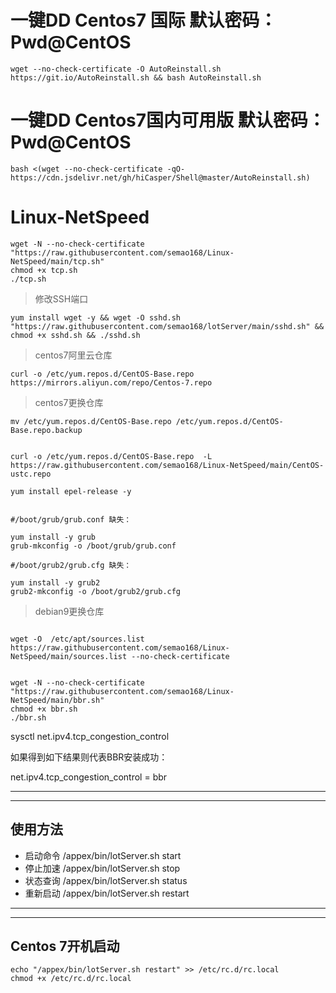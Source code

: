 # 一键DD Centos7 国际 默认密码：Pwd@CentOS
```
wget --no-check-certificate -O AutoReinstall.sh https://git.io/AutoReinstall.sh && bash AutoReinstall.sh
```
# 一键DD Centos7国内可用版 默认密码：Pwd@CentOS
```
bash <(wget --no-check-certificate -qO- https://cdn.jsdelivr.net/gh/hiCasper/Shell@master/AutoReinstall.sh)

```



# Linux-NetSpeed
```
wget -N --no-check-certificate "https://raw.githubusercontent.com/semao168/Linux-NetSpeed/main/tcp.sh"
chmod +x tcp.sh
./tcp.sh
```


 > 修改SSH端口
```
yum install wget -y && wget -O sshd.sh "https://raw.githubusercontent.com/semao168/lotServer/main/sshd.sh" && chmod +x sshd.sh && ./sshd.sh
```
 > centos7阿里云仓库
```
curl -o /etc/yum.repos.d/CentOS-Base.repo https://mirrors.aliyun.com/repo/Centos-7.repo
```
 > centos7更换仓库
```
mv /etc/yum.repos.d/CentOS-Base.repo /etc/yum.repos.d/CentOS-Base.repo.backup


curl -o /etc/yum.repos.d/CentOS-Base.repo  -L https://raw.githubusercontent.com/semao168/Linux-NetSpeed/main/CentOS-ustc.repo

yum install epel-release -y


#/boot/grub/grub.conf 缺失：
 
yum install -y grub
grub-mkconfig -o /boot/grub/grub.conf
 
#/boot/grub2/grub.cfg 缺失：
 
yum install -y grub2
grub2-mkconfig -o /boot/grub2/grub.cfg

```

 > debian9更换仓库
```

wget -O  /etc/apt/sources.list  https://raw.githubusercontent.com/semao168/Linux-NetSpeed/main/sources.list --no-check-certificate


```


```
wget -N --no-check-certificate "https://raw.githubusercontent.com/semao168/Linux-NetSpeed/main/bbr.sh"
chmod +x bbr.sh
./bbr.sh
```
sysctl net.ipv4.tcp_congestion_control

如果得到如下结果则代表BBR安装成功：

net.ipv4.tcp_congestion_control = bbr



***
***
## 使用方法
- 启动命令 /appex/bin/lotServer.sh start
- 停止加速 /appex/bin/lotServer.sh stop
- 状态查询 /appex/bin/lotServer.sh status
- 重新启动 /appex/bin/lotServer.sh restart

***
***
## Centos 7开机启动
```
echo "/appex/bin/lotServer.sh restart" >> /etc/rc.d/rc.local
chmod +x /etc/rc.d/rc.local
```